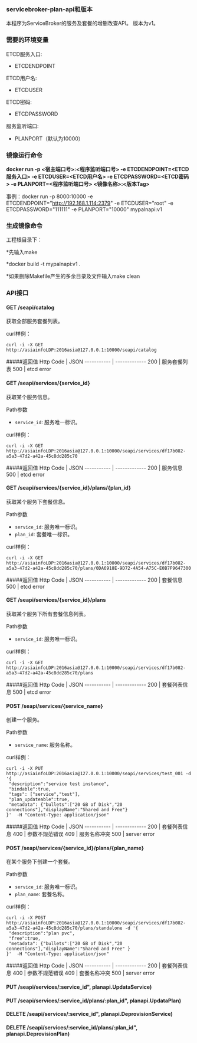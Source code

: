 
### servicebroker-plan-api和版本

本程序为ServiceBroker的服务及套餐的增删改查API。
版本为v1。


### 需要的环境变量

ETCD服务入口:
* ETCDENDPOINT

ETCD用户名:
* ETCDUSER

ETCD密码:
* ETCDPASSWORD

服务监听端口:
* PLANPORT（默认为10000）

### 镜像运行命令

**docker run -p <宿主端口号>:<程序监听端口号> -e ETCDENDPOINT=<ETCD服务入口> -e ETCDUSER=<ETCD用户名> -e ETCDPASSWORD=<ETCD密码> -e PLANPORT=<程序监听端口号> <镜像名称>:<版本Tag>**

事例：docker run -p 8000:10000 -e ETCDENDPOINT="http://192.168.1.114:2379" -e ETCDUSER="root" -e ETCDPASSWORD="111111" -e PLANPORT="10000" mypalnapi:v1

### 生成镜像命令

工程根目录下：

*先输入make

*docker build -t mypalnapi:v1 .

*如果删除Makefile产生的多余目录及文件输入make clean

### API接口

#### GET /seapi/catalog
获取全部服务套餐列表。

curl样例：
```
curl -i -X GET http://asiainfoLDP:2016asia@127.0.0.1:10000/seapi/catalog
```
#####返回值
Http Code   | JSON
----------- | -------------
200         | 服务套餐列表
500         | etcd error

#### GET /seapi/services/{service_id}
获取某个服务信息。

Path参数
* `service_id`: 服务唯一标识。

curl样例：
```
curl -i -X GET http://asiainfoLDP:2016asia@127.0.0.1:10000/seapi/services/df17b082-a5a3-47d2-a42a-45c8dd285c70
```
#####返回值
Http Code   | JSON
----------- | -------------
200         | 服务信息
500         | etcd error

#### GET /seapi/services/{service_id}/plans/{plan_id}
获取某个服务下套餐信息。

Path参数
* `service_id`: 服务唯一标识。
* `plan_id`: 套餐唯一标识。

curl样例：
```
curl -i -X GET http://asiainfoLDP:2016asia@127.0.0.1:10000/seapi/services/df17b082-a5a3-47d2-a42a-45c8dd285c70/plans/0DA6918E-9D72-4A54-A75C-E0B7F9647300
```
#####返回值
Http Code   | JSON
----------- | -------------
200         | 套餐信息
500         | etcd error

#### GET /seapi/services/{service_id}/plans
获取某个服务下所有套餐信息列表。

Path参数
* `service_id`: 服务唯一标识。

curl样例：
```
curl -i -X GET http://asiainfoLDP:2016asia@127.0.0.1:10000/seapi/services/df17b082-a5a3-47d2-a42a-45c8dd285c70/plans
```
#####返回值
Http Code   | JSON
----------- | -------------
200         | 套餐列表信息
500         | etcd error

#### POST /seapi/services/{service_name}
创建一个服务。

Path参数
* `service_name`: 服务名称。

curl样例：
```
curl -i -X PUT http://asiainfoLDP:2016asia@127.0.0.1:10000/seapi/services/test_001 -d '{
 "description":"service test instance",
 "bindable":true,
 "tags": ["service","test"],
 "plan_updateable":true,
 "metadata": {"bullets":["20 GB of Disk","20 connections"],"displayName":"Shared and Free"}
}'  -H "Content-Type: application/json"
```
#####返回值
Http Code   | JSON
----------- | -------------
200         | 套餐列表信息
400         | 参数不规范错误
409         | 服务名称冲突
500         | server error

#### POST /seapi/services/{service_id}/plans/{plan_name}
在某个服务下创建一个套餐。

Path参数
* `service_id`: 服务唯一标识。
* `plan_name`: 套餐名称。

curl样例：
```
curl -i -X POST http://asiainfoLDP:2016asia@127.0.0.1:10000/seapi/services/df17b082-a5a3-47d2-a42a-45c8dd285c70/plans/standalone -d '{
 "description":"plan pvc",
 "free":true,
 "metadata": {"bullets":["20 GB of Disk","20 connections"],"displayName":"Shared and Free" }
}'  -H "Content-Type: application/json"
```
#####返回值
Http Code   | JSON
----------- | -------------
200         | 套餐列表信息
400         | 参数不规范错误
409         | 套餐名称冲突
500         | server error

#### PUT /seapi/services/:service_id", planapi.UpdataService)

#### PUT /seapi/services/:service_id/plans/:plan_id", planapi.UpdataPlan)

#### DELETE /seapi/services/:service_id", planapi.DeprovisionService)

#### DELETE /seapi/services/:service_id/plans/:plan_id", planapi.DeprovisionPlan)
